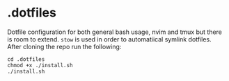 # .dotfiles

Dotfile configuration for both general bash usage, nvim and tmux but there is room to extend. `stow` is used in order to automatiical symlink dotfiles. After cloning the repo run the following:

```
cd .dotfiles
chmod +x ./install.sh
./install.sh
```
